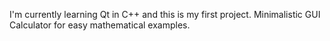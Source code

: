 I'm currently learning Qt in C++ and this is my first project.
Minimalistic GUI Calculator for easy mathematical examples.
